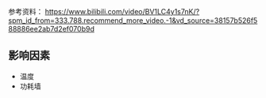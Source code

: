 参考资料： https://www.bilibili.com/video/BV1LC4y1s7nK/?spm_id_from=333.788.recommend_more_video.-1&vd_source=38157b526f588886ee2ab7d2ef070b9d


## 影响因素
- 温度
- 功耗墙
